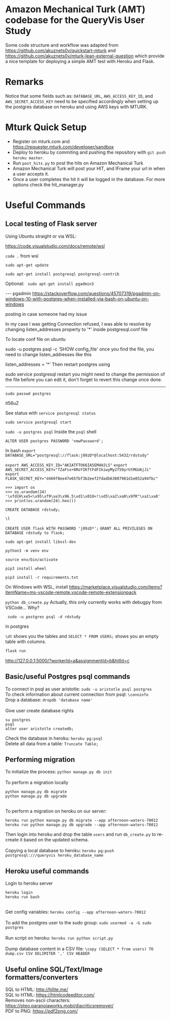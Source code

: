 # Amazon Mechanical Turk (AMT) codebase for the QueryVis User Study 
Some code structure and workflow was adapted from https://github.com/akuznets0v/quickstart-mturk and https://github.com/akuznets0v/mturk-lean-external-question which provide a nice template for deploying a simple AMT test with Heroku and Flask.

# Remarks
Notice that some fields such as: `DATABASE_URL`, `AWS_ACCESS_KEY_ID`, and `AWS_SECRET_ACCESS_KEY` need to be specified accordingly when setting up the postgres database on heroku and using AWS keys with MTURK.

# Mturk Quick Setup
* Register on mturk.com and https://requester.mturk.com/developer/sandbox
* Deploy to heroku by commiting and pushing the repository with `git push heroku master`.
* Run `post_hits.py` to post the hits on Amazon Mechanical Turk
* Amazon Mechanical Turk will post your HIT, and IFrame your url in when a user accepts it.
* Once a user completes the hit it will be logged in the database. For more options check the hit_manager.py

# Useful Commands

## Local testing of Flask server


Using Ubuntu straight or via WSL:


https://code.visualstudio.com/docs/remote/wsl

```code .``` from wsl

```sudo apt-get update```

```sudo apt-get install postgresql postgresql-contrib```

Optional:
``` sudo apt-get install pgadmin3```

--- pgadmin https://stackoverflow.com/questions/45707319/pgadmin-on-windows-10-with-postgres-when-installed-via-bash-on-ubuntu-on-windows


posting in case someone had my issue

In my case I was getting Connection refused, I was able to resolve by changing listen_addresses property to '*' inside postgresql.conf file

To locate conf file on ubuntu

sudo -u postgres psql -c 'SHOW config_file'
once you find the file, you need to change listen_addresses like this

listen_addresses = '*'
Then restart postgres using

sudo service postgresql restart
you might need to change the permission of the file before you can edit it, don't forget to revert this change once done.

---


```sudo passwd postgres```

it56uZ

See status with ```service postgresql status```

```sudo service postgresql start```


```sudo -u postgres psql```
Inside the `psql` shell 

```ALTER USER postgres PASSWORD 'newPassword';```

In bash
```export DATABASE_URL="postgresql://flask:j89zD*@localhost:5432/rdstudy"```

```export AWS_ACCESS_KEY_ID="AKIATFTO66IA5EM4HJLS"```
```export AWS_SECRET_ACCESS_KEY="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"```
```export FLASK_SECRET_KEY="d469f8ee47e65fbf3b2eef2fdadb63807981d1e052a94fbc"```

```
>>> import os
>>> os.urandom(24)
'\xfd{H\xe5<\x95\xf9\xe3\x96.5\xd1\x01O<!\xd5\xa2\xa0\x9fR"\xa1\xa8'
>>> print(os.urandom(24).hex())
```


```CREATE DATABASE rdstudy;```

```\l```

```CREATE USER flask WITH PASSWORD 'j89zD*';```
```GRANT ALL PRIVILEGES ON DATABASE rdstudy to flask;```

```sudo apt-get install libssl-dev```

```python3 -m venv env```

```source env/bin/activate```

```pip3 install wheel```

```pip3 install -r requirements.txt```



On Windows with WSL, install https://marketplace.visualstudio.com/items?itemName=ms-vscode-remote.vscode-remote-extensionpack


```python db_create.py```
Actually, this only currently works with debugpy from VSCode... Why?


``` sudo -u postgres psql -d rdstudy```

in postgres

```\dt``` shows you the tables and ```SELECT * FROM USERS;``` shows you an empty table with columns.



```bash
flask run
```

http://127.0.0.1:5000/?workerId=a&assignmentId=b&hitId=c

## Basic/useful Postgres psql commands
To connect in psql as user aristotle: `sudo -u aristotle psql postgres`\
To check information about current connection from psql: `\conninfo`\
Drop a database: `dropdb 'database name'`\
\
Give user create database rights
```
su postgres
psql
alter user aristotle createdb;
```
Check the database in heroku: `heroku pg:psql`\
Delete all data from a table: `Truncate Table;`

## Performing migration
To initialize the process: `python manage.py db init`\
\
To perform a migration locally
```
python manage.py db migrate
python manage.py db upgrade
```
\
To perform a migration on heroku on our server:
```
heroku run python manage.py db migrate --app afternoon-waters-70012
heroku run python manage.py db upgrade --app afternoon-waters-70012
```
Then login into heroku and drop the table `users` and run `db_create.py` to re-create it based on the updated schema.\
\
Copying a local database to heroku: `heroku pg:push postgresql:///queryvis heroku_database_name`

## Heroku useful commands
Login to heroku server
```
heroku login
heroku run bash
```
\
Get config variables: `heroku config --app afternoon-waters-70012`\
\
To add the postgres user to the sudo group: `sudo usermod -a -G sudo postgres`\
\
Run script on heroku: `heroku run python script.py`\
\
Dump database content in a CSV file: `\copy (SELECT * from users) TO dump.csv CSV DELIMITER ',' CSV HEADER`

## Useful online SQL/Text/Image formatters/converters
SQL to HTML: http://hilite.me/ \
SQL to HTML: https://htmlcodeeditor.com/ \
Removes non-ascii characters: https://pteo.paranoiaworks.mobi/diacriticsremover/ \
PDF to PNG: https://pdf2png.com/